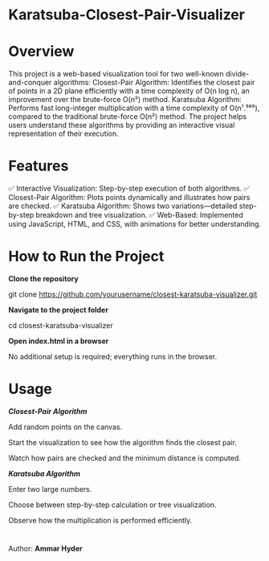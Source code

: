 # Karatsuba-Closest-Pair-Visualizer
# Overview

This project is a web-based visualization tool for two well-known divide-and-conquer algorithms:
Closest-Pair Algorithm: Identifies the closest pair of points in a 2D plane efficiently with a time complexity of O(n log n), an improvement over the brute-force O(n²) method.
Karatsuba Algorithm: Performs fast long-integer multiplication with a time complexity of O(n¹.⁵⁸⁵), compared to the traditional brute-force O(n²) method.
The project helps users understand these algorithms by providing an interactive visual representation of their execution.

# Features
✅ Interactive Visualization: Step-by-step execution of both algorithms.
✅ Closest-Pair Algorithm: Plots points dynamically and illustrates how pairs are checked.
✅ Karatsuba Algorithm: Shows two variations—detailed step-by-step breakdown and tree visualization.
✅ Web-Based: Implemented using JavaScript, HTML, and CSS, with animations for better understanding.

# How to Run the Project
**Clone the repository**

  git clone https://github.com/yourusername/closest-karatsuba-visualizer.git

**Navigate to the project folder**

  cd closest-karatsuba-visualizer

**Open index.html in a browser**

  No additional setup is required; everything runs in the browser.

# Usage

_**Closest-Pair Algorithm**_

Add random points on the canvas.

Start the visualization to see how the algorithm finds the closest pair.

Watch how pairs are checked and the minimum distance is computed.

_**Karatsuba Algorithm**_

Enter two large numbers.

Choose between step-by-step calculation or tree visualization.

Observe how the multiplication is performed efficiently.

#  
Author: **Ammar Hyder**
